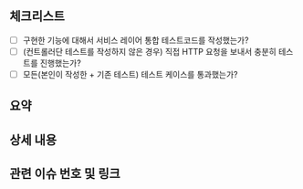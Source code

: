 ## 체크리스트

- [ ] 구현한 기능에 대해서 서비스 레이어 통합 테스트코드를 작성했는가?
- [ ] (컨트롤러단 테스트를 작성하지 않은 경우) 직접 HTTP 요청을 보내서 충분히 테스트를 진행했는가?
- [ ] 모든(본인이 작성한 + 기존 테스트) 테스트 케이스를 통과했는가?

## 요약

<!--
- 구현한 기능에 대해서 간략하게 설명
-->

## 상세 내용

<!--
- 구현한 기능에 대해서 자세히 설명
-->

## 관련 이슈 번호 및 링크

<!--
[#1 이슈 이름]()
-->
